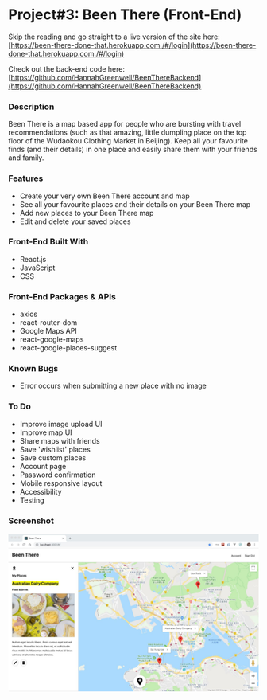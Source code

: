 # Project#3: Been There (Front-End)

Skip the reading and go straight to a live version of the site here: [https://been-there-done-that.herokuapp.com./#/login](https://been-there-done-that.herokuapp.com./#/login)

Check out the back-end code here: [https://github.com/HannahGreenwell/BeenThereBackend](https://github.com/HannahGreenwell/BeenThereBackend)

### Description
Been There is a map based app for people who are bursting with travel recommendations (such as that amazing, little dumpling place on the top floor of the Wudaokou Clothing Market in Beijing). Keep all your favourite finds (and their details) in one place and easily share them with your friends and family.

### Features
- Create your very own Been There account and map
- See all your favourite places and their details on your Been There map
- Add new places to your Been There map
- Edit and delete your saved places

### Front-End Built With
- React.js
- JavaScript
- CSS

### Front-End Packages & APIs
- axios
- react-router-dom
- Google Maps API
- react-google-maps
- react-google-places-suggest

### Known Bugs
- Error occurs when submitting a new place with no image

### To Do
- Improve image upload UI
- Improve map UI
- Share maps with friends
- Save 'wishlist' places
- Save custom places
- Account page
- Password confirmation
- Mobile responsive layout
- Accessibility
- Testing


### Screenshot
![Been There Screenshot](./been-there-screenshot.jpeg)
